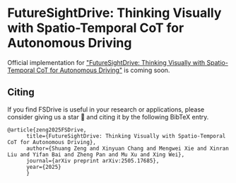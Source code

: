 # FutureSightDrive: Thinking Visually with Spatio-Temporal CoT for Autonomous Driving

Official implementation for ["FutureSightDrive: Thinking Visually with Spatio-Temporal CoT for Autonomous Driving"](https://arxiv.org/abs/2505.17685) is coming soon.

## Citing

If you find FSDrive is useful in your research or applications, please consider giving us a star 🌟 and citing it by the following BibTeX entry.
```
@article{zeng2025FSDrive,
      title={FutureSightDrive: Thinking Visually with Spatio-Temporal CoT for Autonomous Driving}, 
      author={Shuang Zeng and Xinyuan Chang and Mengwei Xie and Xinran Liu and Yifan Bai and Zheng Pan and Mu Xu and Xing Wei},
      journal={arXiv preprint arXiv:2505.17685},
      year={2025}
      }
```


